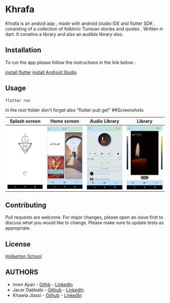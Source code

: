 # Khrafa

Khrafa is an andoid app , made with android studio IDE and flutter SDK , consisting of a collection of folkloric Tunisian stories and quotes .
Written in dart.
It conatins  a library and also an audible library also.

## Installation

To run the app please follow the instructions in the link below :

[install flutter](https://flutter.dev/docs/get-started/install/windows)
[install Android Studio](https://developer.android.com/studio)
## Usage

```
flutter run
```
in the root folder 
don't forget also "flutter pub get"
##Screenshots

| Splash screen      | Home screen      | Audio Library      | Library      |
|------------|-------------|------------|-------------|
| ![Splashscreen](https://github.com/jaycer95/Khrafa/blob/main/Screenshots/Screenshot_1604018569.png)      | ![Splashscreen](https://github.com/jaycer95/Khrafa/blob/main/Screenshots/Screenshot_1604017648.png)      | ![Splashscreen](https://github.com/jaycer95/Khrafa/blob/main/Screenshots/Screenshot_1604007113.png)      | ![Splashscreen](https://github.com/jaycer95/Khrafa/blob/main/Screenshots/Screenshot_1604007061.png)      |

## Contributing
Pull requests are welcome. For major changes, please open an issue first to discuss what you would like to change.
Please make sure to update tests as appropriate.

## License
[Holberton School](https://www.holbertonschool.com/)


## AUTHORS
* Imen Ayari - [Githb](https://github.com/Immaannn2222)
             - [LinkedIn](https://www.linkedin.com/in/imen-ayari1-77312a1a2/)
* Jacer Dabbabi - [Github](https://github.com/jaycer95)
             - [LinkedIn](https://www.linkedin.com/in/jacer-dabbabi-a1519a1a1/)
* Khawla Jlassi - [Github](https://github.com/jlassi1)
             - [LinkedIn](https://www.linkedin.com/in/khawla-jlassi-11941019a/)

